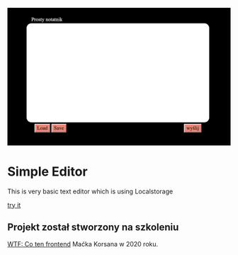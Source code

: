 ![simple editor screenshot](https://github.com/kwiatkowski1981/simple-editor/blob/master/dist/assets/img/notatnik.png)


# Simple Editor

This is very basic text editor which is using Localstorage

[try it](https://kwiatkowski1981.github.io/simple-editor/) 


## Projekt został stworzony na szkoleniu 
[WTF: Co ten frontend](https://cotenfrontend.pl/) Maćka Korsana w 2020 roku.
